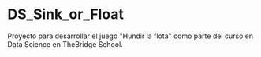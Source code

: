 # DS_Sink_or_Float
Proyecto para desarrollar el juego "Hundir la flota" como parte del curso en Data Science en TheBridge School.
